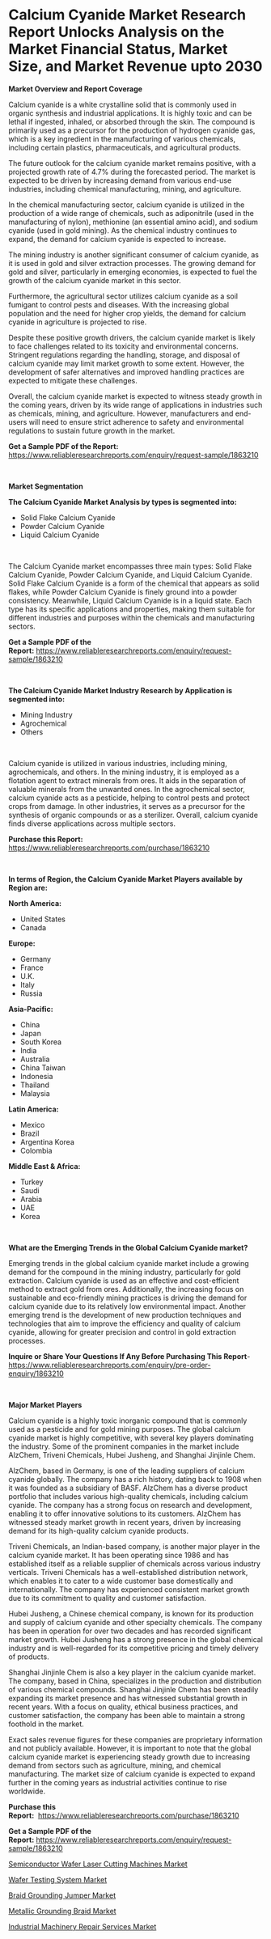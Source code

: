 <p><h1>Calcium Cyanide Market Research Report Unlocks Analysis on the Market Financial Status, Market Size, and Market Revenue upto 2030</h1></p><p><strong>Market Overview and Report Coverage</strong></p>
<p><p>Calcium cyanide is a white crystalline solid that is commonly used in organic synthesis and industrial applications. It is highly toxic and can be lethal if ingested, inhaled, or absorbed through the skin. The compound is primarily used as a precursor for the production of hydrogen cyanide gas, which is a key ingredient in the manufacturing of various chemicals, including certain plastics, pharmaceuticals, and agricultural products.</p><p>The future outlook for the calcium cyanide market remains positive, with a projected growth rate of 4.7% during the forecasted period. The market is expected to be driven by increasing demand from various end-use industries, including chemical manufacturing, mining, and agriculture.</p><p>In the chemical manufacturing sector, calcium cyanide is utilized in the production of a wide range of chemicals, such as adiponitrile (used in the manufacturing of nylon), methionine (an essential amino acid), and sodium cyanide (used in gold mining). As the chemical industry continues to expand, the demand for calcium cyanide is expected to increase.</p><p>The mining industry is another significant consumer of calcium cyanide, as it is used in gold and silver extraction processes. The growing demand for gold and silver, particularly in emerging economies, is expected to fuel the growth of the calcium cyanide market in this sector.</p><p>Furthermore, the agricultural sector utilizes calcium cyanide as a soil fumigant to control pests and diseases. With the increasing global population and the need for higher crop yields, the demand for calcium cyanide in agriculture is projected to rise.</p><p>Despite these positive growth drivers, the calcium cyanide market is likely to face challenges related to its toxicity and environmental concerns. Stringent regulations regarding the handling, storage, and disposal of calcium cyanide may limit market growth to some extent. However, the development of safer alternatives and improved handling practices are expected to mitigate these challenges.</p><p>Overall, the calcium cyanide market is expected to witness steady growth in the coming years, driven by its wide range of applications in industries such as chemicals, mining, and agriculture. However, manufacturers and end-users will need to ensure strict adherence to safety and environmental regulations to sustain future growth in the market.</p></p>
<p><strong>Get a Sample PDF of the Report:</strong> <a href="https://www.reliableresearchreports.com/enquiry/request-sample/1863210">https://www.reliableresearchreports.com/enquiry/request-sample/1863210</a></p>
<p>&nbsp;</p>
<p><strong>Market Segmentation</strong></p>
<p><strong>The Calcium Cyanide Market Analysis by types is segmented into:</strong></p>
<p><ul><li>Solid Flake Calcium Cyanide</li><li>Powder Calcium Cyanide</li><li>Liquid Calcium Cyanide</li></ul></p>
<p>&nbsp;</p>
<p><p>The Calcium Cyanide market encompasses three main types: Solid Flake Calcium Cyanide, Powder Calcium Cyanide, and Liquid Calcium Cyanide. Solid Flake Calcium Cyanide is a form of the chemical that appears as solid flakes, while Powder Calcium Cyanide is finely ground into a powder consistency. Meanwhile, Liquid Calcium Cyanide is in a liquid state. Each type has its specific applications and properties, making them suitable for different industries and purposes within the chemicals and manufacturing sectors.</p></p>
<p><strong>Get a Sample PDF of the Report:</strong>&nbsp;<a href="https://www.reliableresearchreports.com/enquiry/request-sample/1863210">https://www.reliableresearchreports.com/enquiry/request-sample/1863210</a></p>
<p>&nbsp;</p>
<p><strong>The Calcium Cyanide Market Industry Research by Application is segmented into:</strong></p>
<p><ul><li>Mining Industry</li><li>Agrochemical</li><li>Others</li></ul></p>
<p>&nbsp;</p>
<p><p>Calcium cyanide is utilized in various industries, including mining, agrochemicals, and others. In the mining industry, it is employed as a flotation agent to extract minerals from ores. It aids in the separation of valuable minerals from the unwanted ones. In the agrochemical sector, calcium cyanide acts as a pesticide, helping to control pests and protect crops from damage. In other industries, it serves as a precursor for the synthesis of organic compounds or as a sterilizer. Overall, calcium cyanide finds diverse applications across multiple sectors.</p></p>
<p><strong>Purchase this Report:</strong>&nbsp; <a href="https://www.reliableresearchreports.com/purchase/1863210">https://www.reliableresearchreports.com/purchase/1863210</a></p>
<p>&nbsp;</p>
<p><strong>In terms of Region, the Calcium Cyanide Market Players available by Region are:</strong></p>
<p>
    <p> <strong> North America: </strong>
        <ul>
            <li>United States</li>
            <li>Canada</li>
        </ul>
        </p> 
    <p> <strong> Europe: </strong>
        <ul>
            <li>Germany</li>
            <li>France</li>
            <li>U.K.</li>
            <li>Italy</li>
            <li>Russia</li>
        </ul>
        </p> 
    <p> <strong> Asia-Pacific: </strong>
        <ul>
            <li>China</li>
            <li>Japan</li>
            <li>South Korea</li>
            <li>India</li>
            <li>Australia</li>
            <li>China Taiwan</li>
            <li>Indonesia</li>
            <li>Thailand</li>
            <li>Malaysia</li>
        </ul>
        </p> 
    <p> <strong> Latin America: </strong>
        <ul>
            <li>Mexico</li>
            <li>Brazil</li>
            <li>Argentina Korea</li>
            <li>Colombia</li>
        </ul>
        </p> 
    <p> <strong> Middle East & Africa: </strong>
        <ul>
            <li>Turkey</li>
            <li>Saudi</li>
            <li>Arabia</li>
            <li>UAE</li>
            <li>Korea</li>
        </ul>
    </p>
    </p>
<p>&nbsp;</p>
<p><strong>What are the Emerging Trends in the Global Calcium Cyanide market?</strong></p>
<p><p>Emerging trends in the global calcium cyanide market include a growing demand for the compound in the mining industry, particularly for gold extraction. Calcium cyanide is used as an effective and cost-efficient method to extract gold from ores. Additionally, the increasing focus on sustainable and eco-friendly mining practices is driving the demand for calcium cyanide due to its relatively low environmental impact. Another emerging trend is the development of new production techniques and technologies that aim to improve the efficiency and quality of calcium cyanide, allowing for greater precision and control in gold extraction processes.</p></p>
<p><strong>Inquire or Share Your Questions If Any Before Purchasing This Report</strong>- <a href="https://www.reliableresearchreports.com/enquiry/pre-order-enquiry/1863210">https://www.reliableresearchreports.com/enquiry/pre-order-enquiry/1863210</a></p>
<p>&nbsp;</p>
<p><strong>Major Market Players</strong></p>
<p><p>Calcium cyanide is a highly toxic inorganic compound that is commonly used as a pesticide and for gold mining purposes. The global calcium cyanide market is highly competitive, with several key players dominating the industry. Some of the prominent companies in the market include AlzChem, Triveni Chemicals, Hubei Jusheng, and Shanghai Jinjinle Chem. </p><p>AlzChem, based in Germany, is one of the leading suppliers of calcium cyanide globally. The company has a rich history, dating back to 1908 when it was founded as a subsidiary of BASF. AlzChem has a diverse product portfolio that includes various high-quality chemicals, including calcium cyanide. The company has a strong focus on research and development, enabling it to offer innovative solutions to its customers. AlzChem has witnessed steady market growth in recent years, driven by increasing demand for its high-quality calcium cyanide products.</p><p>Triveni Chemicals, an Indian-based company, is another major player in the calcium cyanide market. It has been operating since 1986 and has established itself as a reliable supplier of chemicals across various industry verticals. Triveni Chemicals has a well-established distribution network, which enables it to cater to a wide customer base domestically and internationally. The company has experienced consistent market growth due to its commitment to quality and customer satisfaction.</p><p>Hubei Jusheng, a Chinese chemical company, is known for its production and supply of calcium cyanide and other specialty chemicals. The company has been in operation for over two decades and has recorded significant market growth. Hubei Jusheng has a strong presence in the global chemical industry and is well-regarded for its competitive pricing and timely delivery of products.</p><p>Shanghai Jinjinle Chem is also a key player in the calcium cyanide market. The company, based in China, specializes in the production and distribution of various chemical compounds. Shanghai Jinjinle Chem has been steadily expanding its market presence and has witnessed substantial growth in recent years. With a focus on quality, ethical business practices, and customer satisfaction, the company has been able to maintain a strong foothold in the market.</p><p>Exact sales revenue figures for these companies are proprietary information and not publicly available. However, it is important to note that the global calcium cyanide market is experiencing steady growth due to increasing demand from sectors such as agriculture, mining, and chemical manufacturing. The market size of calcium cyanide is expected to expand further in the coming years as industrial activities continue to rise worldwide.</p></p>
<p><strong>Purchase this Report:</strong>&nbsp;&nbsp;<a href="https://www.reliableresearchreports.com/purchase/1863210">https://www.reliableresearchreports.com/purchase/1863210</a></p>
<p></p>
<p><strong>Get a Sample PDF of the Report:</strong>&nbsp;<a href="https://www.reliableresearchreports.com/enquiry/request-sample/1863210">https://www.reliableresearchreports.com/enquiry/request-sample/1863210</a></p>
<p><p><a href="https://medium.com/@santosdicki2023/semiconductor-wafer-laser-cutting-machines-market-furnishes-information-on-market-share-market-f3fcfe785e83">Semiconductor Wafer Laser Cutting Machines Market</a></p><p><a href="https://medium.com/@beauhagenes2023/decoding-wafer-testing-system-market-metrics-market-share-trends-and-growth-patterns-3a404579dae5">Wafer Testing System Market</a></p><p><a href="https://medium.com/@hazelbrakus/analyzing-braid-grounding-jumper-market-global-industry-perspective-and-forecast-2023-to-2030-44c4f1c23729">Braid Grounding Jumper Market</a></p><p><a href="https://medium.com/@madelynyost/metallic-grounding-braid-market-size-market-outlook-and-market-forecast-2023-to-2030-dde85fae466c">Metallic Grounding Braid Market</a></p><p><a href="https://medium.com/@caligoldner/industrial-machinery-repair-services-market-analysis-and-sze-forecasted-for-period-from-2023-to-7e59d20eb106">Industrial Machinery Repair Services Market</a></p></p>
